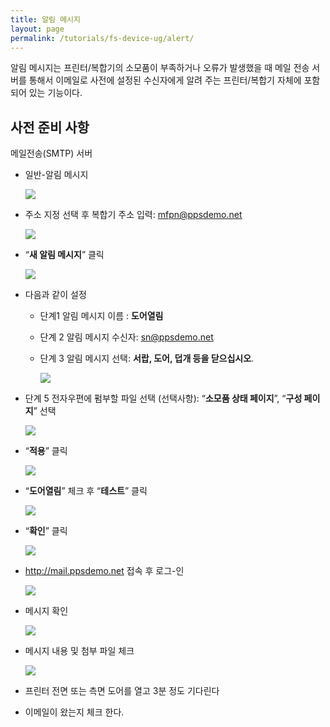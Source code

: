```yaml
---
title: 알림 메시지
layout: page
permalink: /tutorials/fs-device-ug/alert/
---
```

알림 메시지는 프린터/복합기의 소모품이 부족하거나 오류가 발생했을 때 메일 전송 서버를 통해서 이메일로 사전에 설정된 수신자에게 알려 주는 프린터/복합기 자체에 포함되어 있는 기능이다.

## 사전 준비 사항

메일전송(SMTP) 서버

  * 일반-알림 메시지

	![](http://soonmo.github.io/images/1-6.png)

  * 주소 지정 선택 후 복합기 주소 입력: <mfpn@ppsdemo.net>

	![](http://soonmo.github.io/images/2-5.png)

  * “**새 알림 메시지**” 클릭

	![](http://soonmo.github.io/images/3-3.png)

  * 다음과 같이 설정 
      * 단계1 알림 메시지 이름 : **도어열림**
      * 단계 2 알림 메시지 수신자: <sn@ppsdemo.net>
      * 단계 3 알림 메시지 선택: **서랍, 도어, 덥개 등을 닫으십시오**.

		![](http://soonmo.github.io/images/4-6.png)

  * 단계 5 전자우편에 펌부할 파일 선택 (선택사항): “**소모품 상태 페이지**”, “**구성 페이지**” 선택

	![](http://soonmo.github.io/images/5-5.png)

  * &#8220;**적용**&#8221; 클릭

	![](http://soonmo.github.io/images/6-4.png)

  * “**도어열림**” 체크 후 “**테스트**” 클릭

	![](http://soonmo.github.io/images/7-5.png)

  * &#8220;**확인**&#8221; 클릭

	![](http://soonmo.github.io/images/8-5.png)

  * <http://mail.ppsdemo.net> 접속 후 로그-인

	![](http://soonmo.github.io/images/9-6.png)

  * 메시지 확인

	![](http://soonmo.github.io/images/10-5.png)

  * 메시지 내용 및 첨부 파일 체크

	![](http://soonmo.github.io/images/12-1-2.png)

  * 프린터 전면 또는 측면 도어를 열고 3분 정도 기다린다
  * 이메일이 왔는지 체크 한다.